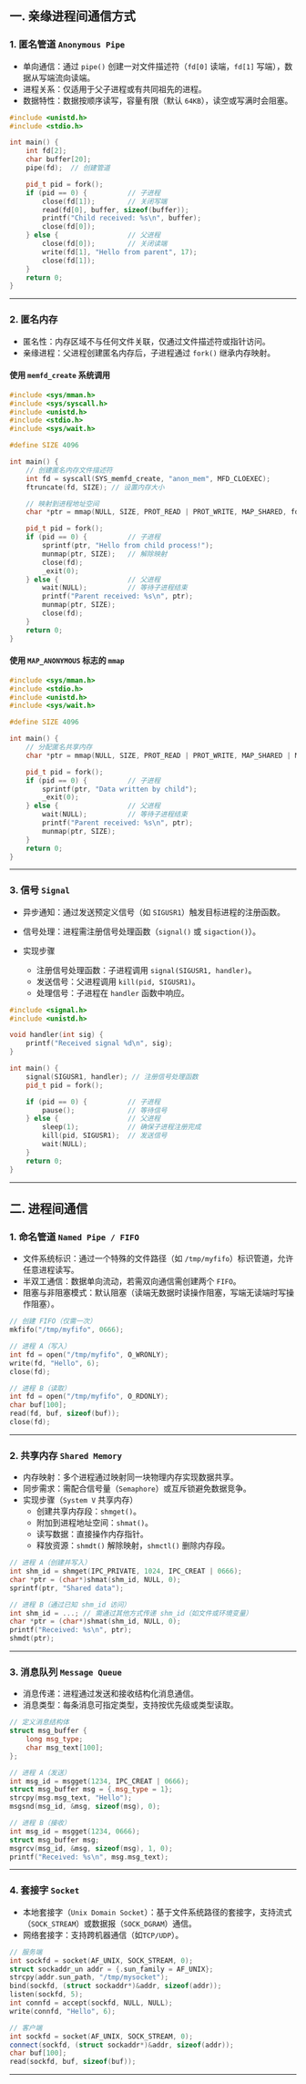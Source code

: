 ## 一. 亲缘进程间通信方式

### 1. 匿名管道 `Anonymous Pipe`

- 单向通信：通过 `pipe()` 创建一对文件描述符（`fd[0]` 读端，`fd[1]` 写端），数据从写端流向读端。
- 进程关系：仅适用于父子进程或有共同祖先的进程。
- 数据特性：数据按顺序读写，容量有限（默认 `64KB`），读空或写满时会阻塞。

```c++
#include <unistd.h>
#include <stdio.h>

int main() {
    int fd[2];
    char buffer[20];
    pipe(fd);  // 创建管道

    pid_t pid = fork();
    if (pid == 0) {          // 子进程
        close(fd[1]);        // 关闭写端
        read(fd[0], buffer, sizeof(buffer));
        printf("Child received: %s\n", buffer);
        close(fd[0]);
    } else {                 // 父进程
        close(fd[0]);        // 关闭读端
        write(fd[1], "Hello from parent", 17);
        close(fd[1]);
    }
    return 0;
}
```

---

### 2. 匿名内存

- 匿名性：内存区域不与任何文件关联，仅通过文件描述符或指针访问。
- 亲缘进程：父进程创建匿名内存后，子进程通过 `fork()` 继承内存映射。

#### 使用 `memfd_create` 系统调用

```c++
#include <sys/mman.h>
#include <sys/syscall.h>
#include <unistd.h>
#include <stdio.h>
#include <sys/wait.h>

#define SIZE 4096

int main() {
    // 创建匿名内存文件描述符
    int fd = syscall(SYS_memfd_create, "anon_mem", MFD_CLOEXEC);
    ftruncate(fd, SIZE); // 设置内存大小

    // 映射到进程地址空间
    char *ptr = mmap(NULL, SIZE, PROT_READ | PROT_WRITE, MAP_SHARED, fd, 0);

    pid_t pid = fork();
    if (pid == 0) {          // 子进程
        sprintf(ptr, "Hello from child process!");
        munmap(ptr, SIZE);   // 解除映射
        close(fd);
        _exit(0);
    } else {                 // 父进程
        wait(NULL);          // 等待子进程结束
        printf("Parent received: %s\n", ptr);
        munmap(ptr, SIZE);
        close(fd);
    }
    return 0;
}
```

#### 使用 `MAP_ANONYMOUS` 标志的 `mmap`
```c++
#include <sys/mman.h>
#include <stdio.h>
#include <unistd.h>
#include <sys/wait.h>

#define SIZE 4096

int main() {
    // 分配匿名共享内存
    char *ptr = mmap(NULL, SIZE, PROT_READ | PROT_WRITE, MAP_SHARED | MAP_ANONYMOUS, -1, 0);

    pid_t pid = fork();
    if (pid == 0) {          // 子进程
        sprintf(ptr, "Data written by child");
        _exit(0);
    } else {                 // 父进程
        wait(NULL);          // 等待子进程结束
        printf("Parent received: %s\n", ptr);
        munmap(ptr, SIZE);
    }
    return 0;
}
```

---

### 3. 信号 `Signal`

- 异步通知：通过发送预定义信号（如 `SIGUSR1`）触发目标进程的注册函数。
- 信号处理：进程需注册信号处理函数（`signal()` 或 `sigaction()`）。

- 实现步骤
  - 注册信号处理函数：子进程调用 `signal(SIGUSR1, handler)`。
  - 发送信号：父进程调用 `kill(pid, SIGUSR1)`。
  - 处理信号：子进程在 `handler` 函数中响应。

```c++
#include <signal.h>
#include <unistd.h>

void handler(int sig) {
    printf("Received signal %d\n", sig);
}

int main() {
    signal(SIGUSR1, handler); // 注册信号处理函数
    pid_t pid = fork();

    if (pid == 0) {          // 子进程
        pause();             // 等待信号
    } else {                 // 父进程
        sleep(1);            // 确保子进程注册完成
        kill(pid, SIGUSR1);  // 发送信号
        wait(NULL);
    }
    return 0;
}
```
---

## 二. 进程间通信

### 1. 命名管道 `Named Pipe / FIFO`

- 文件系统标识：通过一个特殊的文件路径（如 `/tmp/myfifo`）标识管道，允许任意进程读写。
- 半双工通信：数据单向流动，若需双向通信需创建两个 `FIFO`。
- 阻塞与非阻塞模式：默认阻塞（读端无数据时读操作阻塞，写端无读端时写操作阻塞）。

```c++
// 创建 FIFO（仅需一次）
mkfifo("/tmp/myfifo", 0666);

// 进程 A（写入）
int fd = open("/tmp/myfifo", O_WRONLY);
write(fd, "Hello", 6);
close(fd);

// 进程 B（读取）
int fd = open("/tmp/myfifo", O_RDONLY);
char buf[100];
read(fd, buf, sizeof(buf));
close(fd);
```

---

### 2. 共享内存 `Shared Memory`

- 内存映射：多个进程通过映射同一块物理内存实现数据共享。
- 同步需求：需配合信号量（`Semaphore`）或互斥锁避免数据竞争。
- 实现步骤（`System V` 共享内存）
  - 创建共享内存段：`shmget()`。
  - 附加到进程地址空间：`shmat()`。
  - 读写数据：直接操作内存指针。
  - 释放资源：`shmdt()` 解除映射，`shmctl()` 删除内存段。

```c++
// 进程 A（创建并写入）
int shm_id = shmget(IPC_PRIVATE, 1024, IPC_CREAT | 0666);
char *ptr = (char*)shmat(shm_id, NULL, 0);
sprintf(ptr, "Shared data");

// 进程 B（通过已知 shm_id 访问）
int shm_id = ...; // 需通过其他方式传递 shm_id（如文件或环境变量）
char *ptr = (char*)shmat(shm_id, NULL, 0);
printf("Received: %s\n", ptr);
shmdt(ptr);
```

---

### 3. 消息队列 `Message Queue`

- 消息传递：进程通过发送和接收结构化消息通信。
- 消息类型：每条消息可指定类型，支持按优先级或类型读取。

```c++
// 定义消息结构体
struct msg_buffer {
    long msg_type;
    char msg_text[100];
};

// 进程 A（发送）
int msg_id = msgget(1234, IPC_CREAT | 0666);
struct msg_buffer msg = {.msg_type = 1};
strcpy(msg.msg_text, "Hello");
msgsnd(msg_id, &msg, sizeof(msg), 0);

// 进程 B（接收）
int msg_id = msgget(1234, 0666);
struct msg_buffer msg;
msgrcv(msg_id, &msg, sizeof(msg), 1, 0);
printf("Received: %s\n", msg.msg_text);
```

---

### 4. 套接字 `Socket`

- 本地套接字（`Unix Domain Socket`）：基于文件系统路径的套接字，支持流式（`SOCK_STREAM`）或数据报（`SOCK_DGRAM`）通信。
- 网络套接字：支持跨机器通信（如`TCP/UDP`）。

```c++
// 服务端
int sockfd = socket(AF_UNIX, SOCK_STREAM, 0);
struct sockaddr_un addr = {.sun_family = AF_UNIX};
strcpy(addr.sun_path, "/tmp/mysocket");
bind(sockfd, (struct sockaddr*)&addr, sizeof(addr));
listen(sockfd, 5);
int connfd = accept(sockfd, NULL, NULL);
write(connfd, "Hello", 6);

// 客户端
int sockfd = socket(AF_UNIX, SOCK_STREAM, 0);
connect(sockfd, (struct sockaddr*)&addr, sizeof(addr));
char buf[100];
read(sockfd, buf, sizeof(buf));
```

---
